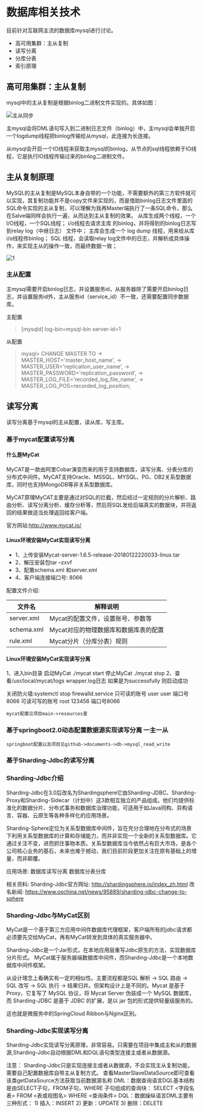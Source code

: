 # 数据库相关技术

目前针对互联网主流的数据库mysql进行讨论。

- 高可用集群：主从复制
- 读写分离
- 分库分表
- 索引原理

## 高可用集群：主从复制
mysql中的主从复制是根据binlog二进制文件实现的。具体如图：

![主从同步](http://www.vivianwei808.top/upload/2019/8/%E4%B8%BB%E4%BB%8E%E5%90%8C%E6%AD%A5-d5f3f56296d745dc9200eed427811c52.png)

主mysql会将DML语句写入到二进制日志文件（binlog）中，主mysql会单独开启一个logdump线程把binlog传输给从mysql，此连接为长连接。

从mysql会开启一个IO线程来获取主mysql的binlog，从节点的sql线程依赖于IO线程，它是执行IO线程传输过来的binlog二进制文件。

## 主从复制原理
   MySQL的主从复制是MySQL本身自带的一个功能，不需要额外的第三方软件就可以实现，其复制功能并不是copy文件来实现的，而是借助binlog日志文件里面的SQL命令实现的主从复制，可以理解为我再Master端执行了一条SQL命令，那么在Salve端同样会执行一遍，从而达到主从复制的效果。
 从库生成两个线程，一个I/O线程，一个SQL线程；
 i/o线程去请求主库 的binlog，并将得到的binlog日志写到relay log（中继日志） 文件中；
主库会生成一个 log dump 线程，用来给从库 i/o线程传binlog；
 SQL 线程，会读取relay log文件中的日志，并解析成具体操作，来实现主从的操作一致，而最终数据一致；

![1](https://timgsa.baidu.com/timg?image&quality=80&size=b9999_10000&sec=1566217459267&di=72905e020632d263f5aa6859df4bdcfa&imgtype=0&src=http%3A%2F%2Fimg2018.cnblogs.com%2Fblog%2F940734%2F201811%2F940734-20181129101514133-1274442433.png)

### 主从配置
主mysql需要开启binlog日志，并设置服务id，从服务器除了需要开启binlog日志，并设置服务id外，主从服务id（service_id）不一致，还需要配置同步数据库。

主配置
> [mysqld]
log-bin=mysql-bin
server-id=1

从配置
> mysql> CHANGE MASTER TO
    ->     MASTER_HOST='master_host_name',
    ->     MASTER_USER='replication_user_name',
    ->     MASTER_PASSWORD='replication_password',
    ->     MASTER_LOG_FILE='recorded_log_file_name',
    ->     MASTER_LOG_POS=recorded_log_position;

## 读写分离
读写分离基于mysql的主从配置，读从库，写主库。

### 基于mycat配置读写分离

#### 什么是MyCat
  MyCAT是一款由阿里Cobar演变而来的用于支持数据库，读写分离、分表分库的分布式中间件。MyCAT支持Oracle、MSSQL、MYSQL、PG、DB2关系型数据库，同时也支持MongoDB等非关系型数据库。

 MyCAT原理MyCAT主要是通过对SQL的拦截，然后经过一定规则的分片解析、路由分析、读写分离分析、缓存分析等，然后将SQL发给后端真实的数据块，并将返回的结果做适当处理返回给客户端。

官方网站:http://www.mycat.io/

#### Linux环境安装MyCat实现读写分离
- 1、上传安装Mycat-server-1.6.5-release-20180122220033-linux.tar
- 2、解压安装包tar –zxvf  
- 3、配置schema.xml 和server.xml
- 4、客户端连接端口号: 8066


配置文件介绍:

|文件名|解释说明|
|-|-|
|server.xml|Mycat的配置文件，设置账号、参数等|
|schema.xml|Mycat对应的物理数据库和数据库表的配置|
|rule.xml|Mycat分片（分库分表）规则|

#### Linux环境安装MyCat实现读写分离
1、进入bin目录 
  启动MyCat ./mycat start 
  停止MyCat ./mycat stop
2、查看/usr/local/mycat/logs wrapper.log日志 如果是为successfully 则启动成功

关闭防火墙:systemctl stop firewalld.service
只可读的账号      user  user  端口号8066
可读可写的账号    root  123456  端口号8066

```mycat配置见项目main->resources里```


### 基于springboot2.0动态配置数据源实现读写分离 一主一从
```springboot配置以及项目见github->documents->db->mysql_read_write```

### 基于Sharding-Jdbc的读写分离

### Sharding-Jdbc介绍

Sharding-Jdbc在3.0后改名为Shardingsphere它由Sharding-JDBC、Sharding-Proxy和Sharding-Sidecar（计划中）这3款相互独立的产品组成。他们均提供标准化的数据分片、分布式事务和数据库治理功能，可适用于如Java同构、异构语言、容器、云原生等各种多样化的应用场景。

Sharding-Sphere定位为关系型数据库中间件，旨在充分合理地在分布式的场景下利用关系型数据库的计算和存储能力，而并非实现一个全新的关系型数据库。它通过关注不变，进而抓住事物本质。关系型数据库当今依然占有巨大市场，是各个公司核心业务的基石，未来也难于撼动，我们目前阶段更加关注在原有基础上的增量，而非颠覆。

应用场景:
数据库读写分离
数据库分表分库

相关资料:
Sharding-Jdbc官方网址: http://shardingsphere.io/index_zh.html
改名新闻: https://www.oschina.net/news/95889/sharding-jdbc-change-to-sphere


### Sharding-Jdbc与MyCat区别

MyCat是一个基于第三方应用中间件数据库代理框架，客户端所有的jdbc请求都必须要先交给MyCat，再有MyCat转发到具体的真实服务器中。

Sharding-Jdbc是一个Jar形式，在本地应用层重写Jdbc原生的方法，实现数据库分片形式。
MyCat属于服务器端数据库中间件，而Sharding-Jdbc是一个本地数据库中间件框架。

从设计理念上看确实有一定的相似性。主要流程都是SQL 解析 -> SQL 路由 -> SQL 改写 -> SQL 执行 -> 结果归并。但架构设计上是不同的。Mycat 是基于 Proxy，它复写了 MySQL 协议，将 Mycat Server 伪装成一个 MySQL 数据库，而 Sharding-JDBC 是基于 JDBC 的扩展，是以 jar 包的形式提供轻量级服务的。

这也就是微服务中的SpringCloud Ribbon与Nginx区别。


### Sharding-Jdbc实现读写分离

Sharding-Jdbc实现读写分离原理，非常容易。只需要在项目中集成主和从的数据源,Sharding-Jdbc自动根据DML和DQL语句类型连接主或者从数据源。

注意： Sharding-Jdbc只是实现连接主或者从数据源，不会实现主从复制功能，需要自己配置数据库自带主从复制方式。
查看MasterSlaveDataSource即可查看该类getDataSource方法获取当前数据源名称
DML：数据查询语言DQL基本结构是由SELECT子句，FROM子句，WHERE 子句组成的查询块： SELECT <字段名表> FROM <表或视图名> WHERE <查询条件>
DQL：数据操纵语言DML主要有三种形式： 1) 插入：INSERT 2) 更新：UPDATE 3) 删除：DELETE
